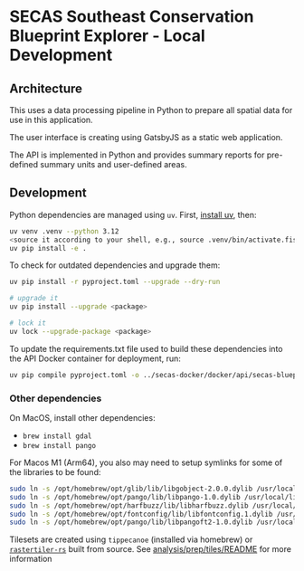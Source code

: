 # SECAS Southeast Conservation Blueprint Explorer - Local Development

## Architecture

This uses a data processing pipeline in Python to prepare all spatial data for use in this application.

The user interface is creating using GatsbyJS as a static web application.

The API is implemented in Python and provides summary reports for pre-defined summary units and user-defined areas.

## Development

Python dependencies are managed using `uv`. First,
[install uv](https://docs.astral.sh/uv/), then:

```bash
uv venv .venv --python 3.12
<source it according to your shell, e.g., source .venv/bin/activate.fish>
uv pip install -e .
```

To check for outdated dependencies and upgrade them:

```bash
uv pip install -r pyproject.toml --upgrade --dry-run

# upgrade it
uv pip install --upgrade <package>

# lock it
uv lock --upgrade-package <package>
```

To update the requirements.txt file used to build these dependencies into the API
Docker container for deployment, run:

```bash
uv pip compile pyproject.toml -o ../secas-docker/docker/api/secas-blueprint-requirements.txt
```

### Other dependencies

On MacOS, install other dependencies:

- `brew install gdal`
- `brew install pango`

For Macos M1 (Arm64), you also may need to setup symlinks for some of the libraries
to be found:

```bash
sudo ln -s /opt/homebrew/opt/glib/lib/libgobject-2.0.0.dylib /usr/local/lib/gobject-2.0
sudo ln -s /opt/homebrew/opt/pango/lib/libpango-1.0.dylib /usr/local/lib/pango-1.0
sudo ln -s /opt/homebrew/opt/harfbuzz/lib/libharfbuzz.dylib /usr/local/lib/harfbuzz
sudo ln -s /opt/homebrew/opt/fontconfig/lib/libfontconfig.1.dylib /usr/local/lib/fontconfig-1
sudo ln -s /opt/homebrew/opt/pango/lib/libpangoft2-1.0.dylib /usr/local/lib/pangoft2-1.0
```

Tilesets are created using `tippecanoe` (installed via homebrew) or
[`rastertiler-rs`](https://github.com/brendan-ward/rastertiler-rs) built from
source. See [analysis/prep/tiles/README](./analysis/prep/tiles/README.md) for more information

